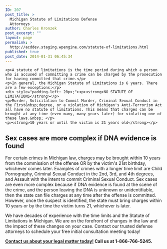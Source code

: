 ```yaml
---
ID: 207
post_title: >
  Michigan Statute of Limitations Defense
  Attorneys
author: Charles Kronzek
post_excerpt: ""
layout: page
permalink: >
  http://acddev.staging.wpengine.com/statute-of-limitations.html
published: true
post_date: 2014-01-31 06:45:34
---
```

	<p>A statute of limitations is the time period during which a person who is accused of committing a crime can be charged by the prosecution for having committed that crime.</p> 
	<p>In general, the Michigan Statute of Limitations is 6 years. There are a few exceptions:</p> 
	<div style="padding-left: 20px;"><p><strong>NO STATUTE OF LIMITATIONS</strong></p> 
	<p>Murder, Solicitation to Commit Murder, Criminal Sexual Conduct in the First&nbsp;degree, or a violation of Michigan's Anti-Terrorism Act all have no statute of limitations. This means that charges can be brought at any time (even many, many years later) for violating one of these laws.&nbsp; </p> 
	<p><strong>10 years or until the victim is 21 years old</strong></p> 
	
<h2>Sex cases are more complex if DNA evidence is found</h2>



<p>For certain crimes in Michigan law, charges may be brought within 10 years from the commission of the offense OR by the victim's 21st birthday, whichever comes later. Examples of crimes with a longer time limit are Child Pornography, Criminal Sexual Conduct in the 2nd, 3rd, and 4th&nbsp;degrees, and Assault with the intent to commit Criminal Sexual Conduct. Sex cases are even more complex because if DNA evidence is found at the scene of the crime, and the person leaving the DNA is unknown or unidentifiable, then the state can file charges at any time after the offense is committed. However, once the suspect is identified, the state must bring charges within 10 years or by the time the victim turns 21, whichever is later.</p> </div>
	<p>We have decades of experience with the time limits and the Statute of Limitations in Michigan. We are on the forefront of changes in the law and the impact of these changes on your case. Contact our trusted defense attorneys to schedule your free initial consultation meeting today!</p>
	<p><a href="http://acddev.staging.wpengine.com/contact-us.html"><b>Contact us about your legal matter today!</b></a><b> Call us at <b>1-866-766-5245</b>.
	</b></p>
